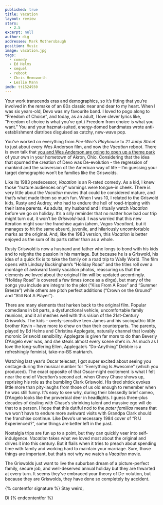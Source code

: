 ```yaml
---
published: true
title: Vacation
layout: review
stars:
  - 2.5
excerpt: null
author: dig
addressee: Mark Mothersbaugh
position: Music
image: vacation.jpg
tags: 
  - comedy
  - Ed Helms
  - sequel
  - reboot
  - Chris Hemsworth
  - Leslie Mann
imdb: tt1524930
---
```


Your work transcends eras and demographics, so it’s fitting that you’re involved in the remake of an 80s classic near and dear to my heart. When I was six years-old, Devo was my favourite band. I loved to pogo along to “Freedom of Choice”, and today, as an adult, I love clever lyrics like, “Freedom of choice is what you’ve got / Freedom from choice is what you want.” You and your hazmat-suited, energy-domed bandmates wrote anti-establishment diatribes disguised as catchy, new-wave pop. 

You’ve worked on everything from _Pee-Wee’s Playhouse_ to _21 Jump Street_ to just about every Wes Anderson film, and now the _Vacation_ reboot. There is even talk that [you and Wes Anderson are going to open up a theme park](http://time.com/3556593/wes-anderson-mark-mothersbaugh-theme-park/) of your own in your hometown of Akron, Ohio. Considering that the idea that spurned the creation of Devo was De-evolution - the regression of mankind and the subversion of the American way of life – I’m guessing your target demographic won’t be families like the Griswolds. 

Like its 1983 predecessor, _Vacation_ is an R-rated comedy. As a kid, I knew those “mature audiences only” warnings were tongue-in cheek. There is very little about the _Vacation_ movies that could be considered mature, and that’s what made them so much fun. When I was 10, I related to the Griswold kids, Rusty and Audrey, who had to endure the hell of road-tripping with their lame parents. As adults, my husband and I ritually watch _Vacation_ before we go on holiday. It’s a silly reminder that no matter how bad our trip might turn out, it won’t be _Griswold_-bad. I was worried that this new iteration might sour the franchise again (ahem, _Vegas Vacation)_, but it manages to hit the same absurd, juvenile, and hilariously uncomfortable marks as the original. And, like the 1983 version, this _Vacation_ is better enjoyed as the sum of its parts rather than as a whole. 

Rusty Griswold is now a husband and father who longs to bond with his kids and to reignite the passion in his marriage. But because he is a Griswold, his idea of a quick fix is to take the family on a road trip to Wally World. The film opens with Lindsay Buckingham’s “Holiday Road” and the titles roll over a montage of awkward family vacation photos, reassuring us that the elements we loved about the original film will be updated accordingly. “Holiday Road” is covered a few times (once as a dirge), but many of the songs you include are integral to the plot (“Kiss From A Rose” and “Summer Breeze”) while others are pitch perfect additions (“Crown on the Ground” and ”Still Not A Player”).

There are many elements that harken back to the original film. Popular comedians in bit parts, a dysfunctional vehicle, uncomfortable family reunions, and it all meshes well with this vision of the 21st-Century Griswolds. The kids – overly-sensitive teen James and his sociopathic little brother Kevin – have more to chew on than their counterparts. The parents, played by Ed Helms and Christina Applegate, naturally channel that lovably moronic Griswold sensibility. Applegate is given far more to do than Beverly D’Angelo ever was, and she steals almost every scene she’s in. As much as I love the long-suffering Ellen, Applegate’s “Do-Anything” Debbie is a refreshingly feminist, take-no-BS matriarch. 

Watching last year’s Oscar telecast, I got super excited about seeing you onstage during the musical number for “Everything Is Awesome” (which you produced). The exact opposite of that Oscar-night excitement is what I felt near the end of _Vacation_’s second act, when Chevy Chase shows up, reprising his role as the bumbling Clark Griswold. His tired shtick evokes little more than pity-laughs from those of us old enough to remember when he was still funny. It’s easy to see why, during their blessedly brief cameo, D’Angelo looks like the proverbial deer in headlights. I guess three-plus decades of dealing with Chase’s shrinking talent and massive ego will do that to a person. I hope that this dutiful nod to the _pater familias_ means that we won’t have to endure more awkward visits with Grandpa Clark should the franchise continue. Like Devo’s unnecessary 1984 cover of “R U Experienced?”, some things are better left in the past.

Nostalgia trips are fun up to a point, but they can quickly veer into self-indulgence. _Vacation_ takes what we loved most about the original and drives it into this century. But it flails when it tries to preach about spending time with family and working hard to maintain your marriage. Sure, those things are important, but that’s not why we watch a _Vacation_ movie. 

The Griswolds just want to live the suburban dream of a picture-perfect family, secure job, and well-deserved annual holiday but they are thwarted at every turn. It seems they’ve embraced your theory of De-volution, but because they are Griswolds, they have done so completely by accident.

{% contentfor signature %}
Stay weird,

Di
{% endcontentfor %}